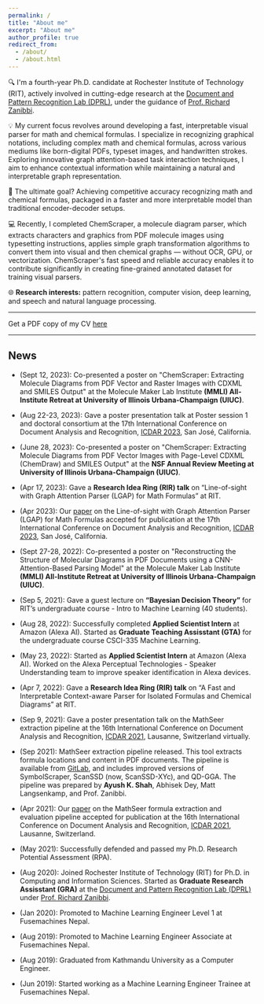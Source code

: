 ```yaml
---
permalink: /
title: "About me"
excerpt: "About me"
author_profile: true
redirect_from: 
  - /about/
  - /about.html
---
```


<!--
# Ayush Kumar Shah
 -->

<!--
Graduate Research Assisstant, <br>
[Rochester Institute of Technology](https://www.rit.edu), New York
 -->
 🔍 I'm a fourth-year Ph.D. candidate at Rochester Institute of Technology (RIT), 
 actively involved in cutting-edge research at the 
[Document and Pattern Recognition Lab (DPRL)](https://www.cs.rit.edu/~dprl/index.html),
under the guidance of [Prof. Richard Zanibbi](https://www.cs.rit.edu/~rlaz/).

💡 My current focus revolves around developing a fast, interpretable visual parser for math and chemical formulas. 
I specialize in recognizing graphical notations, including complex math and
chemical formulas, across various mediums like born-digital PDFs, typeset images, and handwritten strokes. 
Exploring innovative graph attention-based task interaction techniques, I aim to 
enhance contextual information while maintaining a natural and interpretable graph representation.

🎯 The ultimate goal? Achieving competitive accuracy recognizing math and
chemical formulas, packaged in a faster and more interpretable model than traditional encoder-decoder setups.

💻 Recently, I completed ChemScraper, a molecule diagram parser, which extracts characters and graphics 
from PDF molecule images using typesetting instructions, applies simple graph transformation algorithms
to convert them into visual and then chemical graphs — without OCR, GPU, or vectorization. 
ChemScraper's fast speed and reliable accuracy enables it
to contribute significantly in creating fine-grained annotated dataset for 
training visual parsers.

🌐 **Research interests:** pattern recognition, computer vision, deep learning, and speech and natural language processing.
<!-- I'm on a mission to decode the intricacies of graphical structures, from mathematical formulas to chemical diagrams. -->

<!-- **Research Interests**: Pattern recognition, computer vision, detection and recognition of graphical structures, deep -->
<!-- learning, natural language processing -->

---

Get a PDF copy of my CV [here](/files/CV_AyushKumarShah_current.pdf)

---

## News

- (Sept 12, 2023): Co-presented a poster on "ChemScraper: Extracting Molecule Diagrams
    from PDF Vector and Raster Images with CDXML and SMILES Output" 
    at the Molecule Maker Lab Institute **(MMLI) All-Institute Retreat at
University of Illinois Urbana-Champaign (UIUC)**.

- (Aug 22-23, 2023): Gave a poster presentation talk 
    at Poster session 1 and doctoral consortium at
    the 17th International Conference on Document Analysis and Recognition,
    [ICDAR 2023](https://icdar2023.org/), San José, California.


- (June 28, 2023): Co-presented a poster on "ChemScraper: Extracting Molecule Diagrams
    from PDF Vector Images with Page-Level CDXML (ChemDraw) and SMILES Output" 
    at the **NSF Annual Review Meeting at University of Illinois Urbana-Champaign (UIUC)**.
 
- (Apr 17, 2023): Gave a **Research Idea Ring (RIR) talk** on “Line-of-sight with Graph Attention Parser 
    (LGAP) for Math Formulas” at RIT.

- (Apr 2023): Our [paper](https://shahayush.com/publication/2023-04-30-lgap) 
    on the Line-of-sight with Graph Attention Parser (LGAP) for Math Formulas
    accepted for publication at 
    the 17th International Conference on Document Analysis and Recognition,
    [ICDAR 2023](https://icdar2023.org/), San José, California.

- (Sept 27-28, 2022): Co-presented a poster on "Reconstructing the Structure of Molecular Diagrams in PDF Documents 
using a CNN-Attention-Based Parsing Model" at the Molecule Maker Lab Institute **(MMLI) All-Institute Retreat at
University of Illinois Urbana-Champaign (UIUC)**.

- (Sep 5, 2021): Gave a guest lecture on **“Bayesian Decision Theory”** for RIT’s undergraduate course - 
    Intro to Machine Learning (40 students).

- (Aug 28, 2022): Successfully completed **Applied Scientist Intern** at Amazon (Alexa AI). Started as
**Graduate Teaching Assisstant (GTA)** for the undergraduate course CSCI-335 Machine Learning.

- (May 23, 2022): Started as **Applied Scientist Intern** at Amazon (Alexa AI). 
   Worked on the Alexa Perceptual Technologies - Speaker Understanding team
   to improve speaker identification in Alexa devices.
 
- (Apr 7, 2022): Gave a **Research Idea Ring (RIR) talk** on “A Fast and Interpretable 
    Context-aware Parser for Isolated Formulas and Chemical Diagrams” at RIT.

- (Sep 9, 2021): Gave a poster presentation talk on the 
    MathSeer extraction pipeline at 
    the 16th International Conference on Document Analysis and Recognition,
    [ICDAR 2021](https://icdar2021.org/), 
    Lausanne, Switzerland virtually.
 
- (Sep 2021): MathSeer extraction pipeline released. This tool extracts formula
  locations and content in PDF documents. The pipeline is available from
  [GitLab](https://gitlab.com/dprl/MathSeer-extraction-pipeline), and includes 
  improved versions of SymbolScraper, ScanSSD (now,
  ScanSSD-XYc), and QD-GGA. The pipeline was prepared by **Ayush K. Shah**,
  Abhisek Dey, Matt Langsenkamp, and Prof. Zanibbi.

- (Apr 2021): Our [paper](https://shahayush.com/publication/2021-09-01-mathseer-pipeline) 
    on the MathSeer formula extraction and evaluation pipeline accepted for publication at
    the 16th International Conference on Document Analysis and Recognition, 
  [ICDAR 2021](https://icdar2021.org/), Lausanne, Switzerland.

- (May 2021): Successfully defended and passed my Ph.D. Research Potential Assessment (RPA).

- (Aug 2020): Joined Rochester Institute of Technology (RIT) for Ph.D. in Computing and Information Sciences.
    Started as **Graduate Research Assisstant (GRA)**  at the [Document and
    Pattern Recognition Lab (DPRL)](https://www.cs.rit.edu/~dprl/) under [Prof.
    Richard Zanibbi](https://www.cs.rit.edu/~rlaz/).

- (Jan 2020): Promoted to Machine Learning Engineer Level 1 at Fusemachines
    Nepal.

- (Aug 2019): Promoted to Machine Learning Engineer Associate at Fusemachines
    Nepal.

- (Aug 2019): Graduated from Kathmandu University as a Computer Engineer.

- (Jun 2019): Started working as a Machine Learning Engineer Trainee at
    Fusemachines Nepal.

<!-- ## Education -->

<!-- --- -->

<!-- ### PhD, Computing and Information Sciences -->

<!-- 2020-Present -->

<!-- Rochester Institute of Technology, <br> --> 
<!-- Rochester, New York -->

<!-- --- -->

<!-- ### BE, Computer Engineering -->

<!-- 2015-2019 -->

<!-- Kathmandu University, <br> --> 
<!-- Dhulikhel, Nepal -->

<!-- CGPA: 3.96 / 4.0 -->

<!-- **Coursework:** Machine Learning; Artificial Intelligence; Natural Language Processing; Data Structure and Algorithms; -->
<!-- Database Management Systems; Operating Systems; Advanced Calculus and Linear Algebra; C; C++; Computer Architecture; -->
<!-- Software Engineering; Digital Signal Processing; Embedded Systems -->

<!-- --- -->

<!-- ## Work Experience -->

<!-- --- -->
<!-- ### Applied Scientist Intern -->

<!-- May 23, 2022 - Aug 26, 2022 -->

<!-- Amazon - Alexa AI <br> -->
<!-- Sunnyvale, California -->
 
<!-- Reduced annotation costs and training time, with competitive speaker -->
<!-- identification results in voice assistants (e.g., Alexa) using semi-supervised -->
<!-- techniques (Alexa Speaker Understanding team). -->

<!-- ### Graduate Research Assisstant -->

<!-- Aug 18, 2020 - Present --> 

<!-- Rochester Institute of Technology, <br> --> 
<!-- Rochester, New York -->

<!-- One of the members of the [MathSeer Project,](https://www.cs.rit.edu/~dprl/mathseer/) which --> 
<!-- is a system to make finding mathematical information easier. --> 
<!-- I am conducting research under Prof. Richard Zanibbi to create innovative search -->
<!-- engines, interfaces, and algorithms for extracting and recognizing math. -->

<!-- --- -->

<!-- ### Machine Learning Engineer -->

<!-- June 17, 2019 - Aug 31, 2020 -->

<!-- Fusemachines Nepal, <br> --> 
<!-- Aarya Tower Bhawan, Hattisar, Nepal -->

<!-- - Worked on the ML pipeline: data cleaning and pre-processing, model building, tuning hyperparameters, model -->
<!-- training, and model evaluation in NLP and Computer Vision domain. -->

<!-- - Developed a product classifier using chemical attributes to optimize business decisions for products that go unsold -->
<!-- using boosting algorithms including Gradient Boosting, Random Forests, XGBoost, LightGBM. -->

<!-- - Built an intelligent character recognition system using CNN and RNN to predict handwritten texts (both English -->
<!-- and Nepali) in manually-filled form fields with an accuracy of 95%. --> 

<!-- - Analysed data provided by a subscription-based e-commerce client for building a recommendation system, which -->
<!-- led to an increase in revenue through cross-selling by 6% (large as we were serving 600k users). -->

<!-- - Designed, reviewed, and refined reading materials, quizzes, assignments, and projects for [Fusemachines AI Education Programs](https://fusemachines.com/ai-education/for-engineers/) - “Foundations in AI: Mathematics for AI” (linear algebra, calculus, probability and statistics, -->
<!-- etc.), “Micro Degree™ in Artificial Intelligence: Machine Learning, Computer Vision” (regresssion, image processing, feature detection, image classification, object recognition, etc.) -->

<!-- --- -->

<!-- ### Computer Science Instructor -->

<!-- Jan 2020 - June 2020 -->

<!-- Samriddhi College, <br> --> 
<!-- Kathmandu, Nepal -->

<!-- Designed and implemented daily lesson plans and coding sessions for the course [“Foundations in AI: Computer -->
<!-- Science and Mathematics”](https://fusemachines.com/ai-education/for-engineers/) to undergraduate BSc.CSIT students. --> 
<!-- The course topics include: Introduction to AI, -->
<!-- Fundamentals of CS, Python Programming, Data Structure, Database Management System. -->

<!-- --- -->

<!-- ## Technical Experience -->

<!-- --- -->

<!-- ### Projects -->

<!-- - [Nepali Plagiarism Detector (NLP)](https://github.com/ayushkumarshah/Nepali_Plagiarism_Detection)<br> -->
<!-- An application that detects plagiarised Devanagari text files using a self-built rule-based stemming algorithm and -->
<!-- Cosine similarity -->

<!-- - [Guitar chord recognizer](https://github.com/ayushkumarshah/Guitar-Chords-recognition)<br> -->
<!-- An application that predicts the chords when the Mel spectrograms of guitar sound are fed into a CNN. -->

<!-- - [AI Plays GTA 5: Simulating self-driving vehicles](https://github.com/ayushkumarshah/AI-Plays-GTA5)<br> -->
<!-- A bike-riding agent in a virtual environment (GTA5), built using CNN, used for simulating self-driving vehicles. -->
 
<!-- - [Sarangi: Nepali lyrics emotions extraction (NLP)](https://github.com/ayushkumarshah/sarangi)<br> -->
<!-- A framework that categorizes songs written in the Devanagari script into four emotions using Naive Bayes. -->

<!-- - [Autocar](https://github.com/ayushkumarshah/autocar/)<br> -->
<!--   A self-driving car that can detect lanes, stop sign, traffic light and avoid a collision, built using Canny edge -->
<!-- detection, Hough transform, Haar cascade classifier, and Arduino programming. -->
 
<!-- - [MathMate – advanced mathematical calculator](https://github.com/ayushkumarshah/MathMate)<br> -->
<!-- An android app that solves different types of mathematical equations, numerical computations, and calculus -->
<!-- problems showing involved steps. -->

<!-- --- -->

<!-- ## Additional Experiences and Certifications: -->

<!-- |S.No.|Name of Course/Conference|Offered by|Estimated period|Date of Completion|Certificate| -->
<!-- |---|---|---|---|---|---| -->
<!-- |1|Fusemachines Artificial Intelligence Scholarship Program|[Fusemachines](https://fusemachines.com/)|6 months|Nov 2018 - May 2019| -->
<!-- |2|AWS Innovate Online Conference - AI/ML Edition : Certificate of Attendance|[AWS](https://aws.amazon.com/)|5 hours|Feb 19, 2020|[View Certificate](https://drive.google.com/open?id=1tIMKDhCth63rFkicrPAUu0vQA3Zudx4C)| -->
<!-- |3|[Multivariable calculus](https://www.khanacademy.org/math/multivariable-calculus)|[Khan Academy](https://www.khanacademy.org/)|20 hrs|Feb 24, 2020| -->
<!-- |4|[Statistics and Probability](https://www.khanacademy.org/math/statistics-probability)|[Khan Academy](https://www.khanacademy.org/)|20 hrs|Feb 27, 2020| -->
<!-- |5|[Pandas Foundation](https://www.datacamp.com/courses/pandas-foundations)|[DataCamp](https://www.datacamp.com/)|4 hours|March 14, 2020|[View Certificate](https://www.datacamp.com/statement-of-accomplishment/course/cbfa5d9e55822bb0766ab866a4dde1c79e7509fa)| -->
<!-- |6|[Software Engineering for Data Scientists in Python](https://www.datacamp.com/courses/software-engineering-for-data-scientists-in-python)|[DataCamp](https://www.datacamp.com/)|4 hours|March 25, 2020|[View Certificate](https://www.datacamp.com/statement-of-accomplishment/course/57f6c72aa989430f77a1b66c081dc40ca7cb8d03)| -->
<!-- |7|[Deep Learning Nanodegree](https://www.udacity.com/course/deep-learning-nanodegree--nd101)|[Udacity](https://www.udacity.com/)|4 months|April 22, 2020|[View Certificate](https://confirm.udacity.com/M7HJGNR3)| -->
<!-- |8|[Natural Language Processing Nanodegree](https://www.udacity.com/course/natural-language-processing-nanodegree--nd892)|[Udacity](https://www.udacity.com/)|3 months|May 7, 2020|[View Certificate](https://confirm.udacity.com/SKL4AQE3)| -->
<!-- |9|[Effective Client Communication Training](https://classroom.google.com/u/0/c/OTk0NTYxMDQ3ODBa)|[Fusemachines](https://fusemachines.com)|1 month|May 18, 2020|[View Certificate](https://drive.google.com/file/d/1pwjxW8upDaO6_YRbv8Z0g26uLtZkipLu/view?usp=sharing)| -->
<!-- |10|[Full Stack Web Development with Flask](http://www.linkedin.com/learning/full-stack-web-development-with-flask)|[Linkedin Learning](https://www.linkedin.com/learning)|5 hours|June 12, 2020|[View Certificate](https://drive.google.com/file/d/1k-9cZ6Zp6wpVCeuantBlSHa4FNKUNWbF/view?usp=sharing)| -->
<!-- |11|[Python: Design Patterns](https://www.linkedin.com/learning/python-design-patterns/next-steps?autoplay=true)|[Linkedin Learning](https://www.linkedin.com/learning)|2 hours|June 14, 2020|[View Certificate](https://drive.google.com/file/d/13eVXfETo4OkJzkFmeen-RzH9cSSOZXQA/view?usp=sharing)| -->
<!-- |12|[Computer Vision Nanodegree](https://www.udacity.com/course/computer-vision-nanodegree--nd891)|[Udacity](https://www.udacity.com/)|3 months|June 29, 2020|[View Certificate](https://confirm.udacity.com/GGYLDZPA)| -->
<!-- |13|[3rd National Workshop on Machine Learning and Data Science (NWMLDS) - Certificate of Participation](https://www.mldsn.org/agenda)|[Machine Learning and Data Science Community Nepal (MLDSN)](https://www.mldsn.org/)|5 days|Aug 6, 2020|[View Certificate](https://drive.google.com/file/d/1TfzEt8_fQXX2f5EGNuETUslmfk1C5Sgj/view?usp=sharing)| -->
<!-- |14|[Faster Python Code](https://www.linkedin.com/learning/faster-python-code)|[Linkedin Learning](https://www.linkedin.com/learning)|2 hours|Sept 25, 2020|[View Certificate](https://drive.google.com/file/d/1irBSMbfj227TnGsWVk1xeRQSDRx67t8P/view?usp=sharing)| -->
<!-- |15|[Introduction to Bash Shell Scripting](https://www.coursera.org/learn/introduction-to-bash-shell-scripting)|[Coursera](https://www.coursera.org/)|1 hour|Nov 4, 2020|[View Certificate](https://www.coursera.org/account/accomplishments/certificate/5MDW2Q3ZV7D2)| -->
<!-- |16|[Automation Scripts Using Bash](https://www.coursera.org/projects/auto-scripts-bash)|[Coursera](https://www.coursera.org/)|1 hour|Nov 4, 2020|[View Certificate](https://www.coursera.org/account/accomplishments/certificate/59AMMXE6F9YR)| -->

<!-- --- -->

<!-- ## Technical Skills -->
 
<!-- --- -->

<!-- - **Programming Languages**: Python, R, Matlab, C, C++, JAVA -->
<!-- - **Python Packages**: Pytorch, Tensorflow, Scikit-Learn, OpenCV, Nltk, Pandas, Numpy, Matplotlib, Fastapi, BeautifulSoup, Regex, NetworkX, Jupyter -->
<!-- - **Database**: MySQL, MongoDB -->
<!-- - **Miscellaneous**: Git, Github, Bash, LATEX, Jira, Linux, Arduino, Raspberry-pi -->

<!-- --- -->

